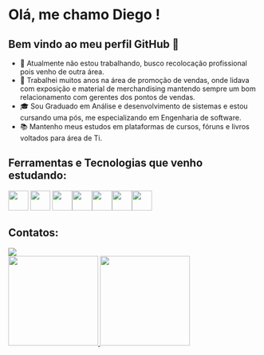 # Olá, me chamo Diego ! 
## Bem vindo ao meu perfil GitHub 👋

- 🔭 Atualmente não estou trabalhando, busco recolocação profissional pois venho de outra área.
- 💼 Trabalhei muitos anos na área de promoção de vendas, onde lidava com exposição e material de merchandising mantendo sempre um bom relacionamento com gerentes dos pontos de vendas.
- 🎓 Sou Graduado em Análise e desenvolvimento de sistemas e estou cursando uma pós, me especializando em Engenharia de software.
- 📚 Mantenho meus estudos em plataformas de cursos, fóruns e livros voltados para área de Ti.

## Ferramentas e Tecnologias que venho estudando:

<img src="https://cdn.jsdelivr.net/gh/devicons/devicon/icons/html5/html5-original-wordmark.svg" width="40" height="40"/> <img src="https://cdn.jsdelivr.net/gh/devicons/devicon/icons/css3/css3-original-wordmark.svg" width="40" height="40"/> <img src="https://cdn.jsdelivr.net/gh/devicons/devicon/icons/sass/sass-original.svg" width="40" height="40"/><img src="https://cdn.jsdelivr.net/gh/devicons/devicon/icons/javascript/javascript-plain.svg" width="40" height="40"/><img src="https://cdn.jsdelivr.net/gh/devicons/devicon/icons/java/java-original-wordmark.svg" width="40" height="40"/><img src="https://cdn.jsdelivr.net/gh/devicons/devicon/icons/spring/spring-original-wordmark.svg" width="40" height="40"/><img src="https://cdn.jsdelivr.net/gh/devicons/devicon/icons/mysql/mysql-original-wordmark.svg" width="40" height="40"/>

## Contatos:

<div>
<a href="https://www.linkedin.com/in/diego-souza-carvalho-72a928198/" target="_blank"><img src="https://img.shields.io/badge/-LinkedIn-%230077B5?style=for-the-badge&logo=linkedin&logoColor=white" target="_blank"></a> 

<div>
<a href="https://github.com/DiegoSouzaCarvalho">
<img height="180em" src="https://github-readme-stats.vercel.app/api/top-langs/?username=DiegoSouzaCarvalho&layout=compact&langs_count=7&theme=dracula"/>
<img height="180em" src="https://github-readme-stats.vercel.app/api?username=DiegoSouzaCarvalho&show_icons=true&theme=dracula&include_all_commits=true&count_private=true"/>
</div>








